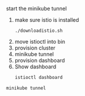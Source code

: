 start the minikube tunnel

1. make sure istio is installed
    ```
    ./downloadistio.sh
    ```
1. move istioctl into bin
1. provision cluster
1. minikube tunnel
1. provision dashboard
1. Show dashboard
    ```sh
    istioctl dashboard
    ```


```
minikube tunnel
```